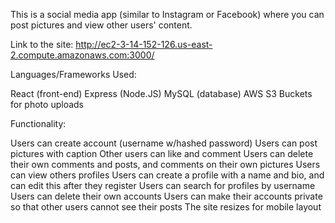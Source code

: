 This is a social media app (similar to Instagram or Facebook) where you can post pictures and view other users' content.

Link to the site: http://ec2-3-14-152-126.us-east-2.compute.amazonaws.com:3000/ 

Languages/Frameworks Used:

React (front-end)
Express (Node.JS)
MySQL (database)
AWS S3 Buckets for photo uploads

Functionality:

Users can create account (username w/hashed password)
Users can post pictures with caption
Other users can like and comment
Users can delete their own comments and posts, and comments on their own pictures
Users can view others profiles
Users can create a profile with a name and bio, and can edit this after they register
Users can search for profiles by username
Users can delete their own accounts
Users can make their accounts private so that other users cannot see their posts
The site resizes for mobile layout
